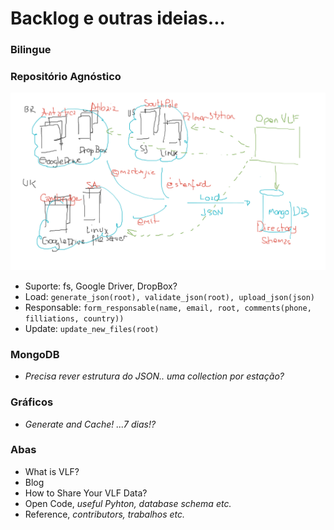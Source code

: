 # Backlog e outras ideias...

### Bilingue

###  Repositório Agnóstico

![imagem](https://github.com/Rogerio-mack/VLF/raw/main/openVLF.png)

* Suporte: fs, Google Driver, DropBox?
* Load: `generate_json(root), validate_json(root), upload_json(json)`
* Responsable: `form_responsable(name, email, root, comments(phone, filliations, country))`
* Update: `update_new_files(root)` 

###  MongoDB

* *Precisa rever estrutura do JSON.. uma collection por estação?*

### Gráficos

* *Generate and Cache! ...7 dias!?*

### Abas
* What is VLF?
* Blog
* How to Share Your VLF Data? 
* Open Code, *useful Pyhton, database schema etc.*
* Reference, *contributors, trabalhos etc.*





